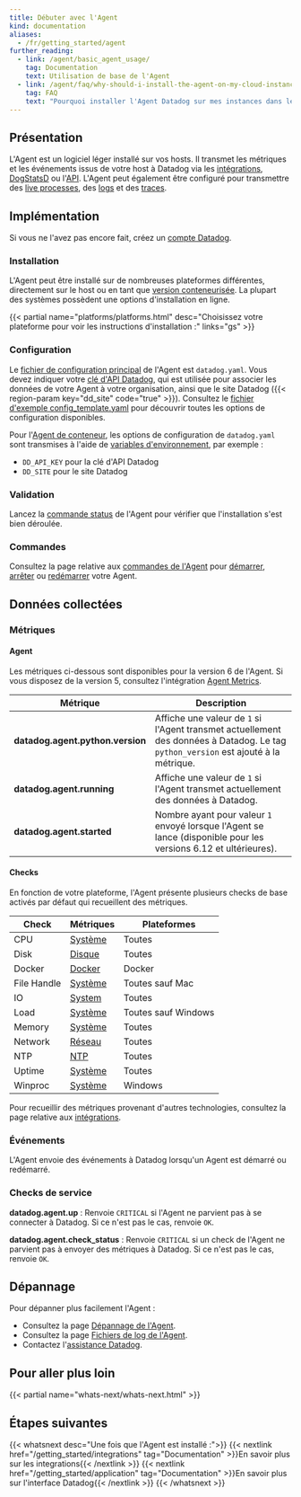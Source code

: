 ```yaml
---
title: Débuter avec l'Agent
kind: documentation
aliases:
  - /fr/getting_started/agent
further_reading:
  - link: /agent/basic_agent_usage/
    tag: Documentation
    text: Utilisation de base de l'Agent
  - link: /agent/faq/why-should-i-install-the-agent-on-my-cloud-instances/
    tag: FAQ
    text: "Pourquoi installer l'Agent Datadog sur mes instances dans le cloud\_?"
---
```

## Présentation

L'Agent est un logiciel léger installé sur vos hosts. Il transmet les métriques et les événements issus de votre host à Datadog via les [intégrations][1], [DogStatsD][2] ou l'[API][3]. L'Agent peut également être configuré pour transmettre des [live processes][4], des [logs][5] et des [traces][6].

## Implémentation

Si vous ne l'avez pas encore fait, créez un [compte Datadog][7].

### Installation

L'Agent peut être installé sur de nombreuses plateformes différentes, directement sur le host ou en tant que [version conteneurisée][8]. La plupart des systèmes possèdent une options d'installation en ligne.

{{< partial name="platforms/platforms.html" desc="Choisissez votre plateforme pour voir les instructions d'installation :" links="gs" >}}

### Configuration

Le [fichier de configuration principal][9] de l'Agent est `datadog.yaml`. Vous devez indiquer votre [clé d'API Datadog][10], qui est utilisée pour associer les données de votre Agent à votre organisation, ainsi que le site Datadog ({{< region-param key="dd_site" code="true" >}}). Consultez le [fichier d'exemple config_template.yaml][11] pour découvrir toutes les options de configuration disponibles.

Pour l'[Agent de conteneur][8], les options de configuration de `datadog.yaml` sont transmises à l'aide de [variables d'environnement][12], par exemple :

- `DD_API_KEY` pour la clé d'API Datadog
- `DD_SITE` pour le site Datadog

### Validation

Lancez la [commande status][13] de l'Agent pour vérifier que l'installation s'est bien déroulée.

### Commandes

Consultez la page relative aux [commandes de l'Agent][14] pour [démarrer][15], [arrêter][16] ou [redémarrer][17] votre Agent.

## Données collectées

### Métriques

#### Agent

Les métriques ci-dessous sont disponibles pour la version 6 de l'Agent. Si vous disposez de la version 5, consultez l'intégration [Agent Metrics][18].

| Métrique                           | Description                                                                                                          |
| -------------------------------- | -------------------------------------------------------------------------------------------------------------------- |
| **datadog.agent.python.version** | Affiche une valeur de `1` si l'Agent transmet actuellement des données à Datadog. Le tag `python_version` est ajouté à la métrique. |
| **datadog.agent.running**        | Affiche une valeur de `1` si l'Agent transmet actuellement des données à Datadog.                                                 |
| **datadog.agent.started**        | Nombre ayant pour valeur `1` envoyé lorsque l'Agent se lance (disponible pour les versions 6.12 et ultérieures).                                        |

#### Checks

En fonction de votre plateforme, l'Agent présente plusieurs checks de base activés par défaut qui recueillent des métriques.

| Check       | Métriques       | Plateformes          |
| ----------- | ------------- | ------------------ |
| CPU         | [Système][19]  | Toutes                |
| Disk        | [Disque][20]    | Toutes                |
| Docker      | [Docker][21]  | Docker             |
| File Handle | [Système][19]  | Toutes sauf Mac     |
| IO          | [System][19]  | Toutes                |
| Load        | [Système][19]  | Toutes sauf Windows |
| Memory      | [Système][19]  | Toutes                |
| Network     | [Réseau][22] | Toutes                |
| NTP         | [NTP][23]     | Toutes                |
| Uptime      | [Système][19]  | Toutes                |
| Winproc     | [Système][19]  | Windows            |

Pour recueillir des métriques provenant d'autres technologies, consultez la page relative aux [intégrations][24].

### Événements

L'Agent envoie des événements à Datadog lorsqu'un Agent est démarré ou redémarré.

### Checks de service

**datadog.agent.up** : 
Renvoie `CRITICAL` si l'Agent ne parvient pas à se connecter à Datadog. Si ce n'est pas le cas, renvoie `OK`.

**datadog.agent.check_status** : 
Renvoie `CRITICAL` si un check de l'Agent ne parvient pas à envoyer des métriques à Datadog. Si ce n'est pas le cas, renvoie `OK`.

## Dépannage

Pour dépanner plus facilement l'Agent :

- Consultez la page [Dépannage de l'Agent][25].
- Consultez la page [Fichiers de log de l'Agent][26].
- Contactez l'[assistance Datadog][27].

## Pour aller plus loin

{{< partial name="whats-next/whats-next.html" >}}

<p>

## Étapes suivantes

{{< whatsnext desc="Une fois que l'Agent est installé :">}}
{{< nextlink href="/getting_started/integrations" tag="Documentation" >}}En savoir plus sur les integrations{{< /nextlink >}}
{{< nextlink href="/getting_started/application" tag="Documentation" >}}En savoir plus sur l'interface Datadog{{< /nextlink >}}
{{< /whatsnext >}}

[1]: /fr/integrations/
[2]: /fr/developers/metrics/dogstatsd_metrics_submission/
[3]: /fr/api/
[4]: /fr/infrastructure/process/
[5]: /fr/logs/
[6]: /fr/tracing/
[7]: https://www.datadoghq.com
[8]: https://github.com/DataDog/datadog-agent/tree/master/Dockerfiles/agent
[9]: /fr/agent/guide/agent-configuration-files/#agent-main-configuration-file
[10]: https://app.datadoghq.com/account/settings#api
[11]: https://github.com/DataDog/datadog-agent/blob/master/pkg/config/config_template.yaml
[12]: https://github.com/DataDog/datadog-agent/tree/master/Dockerfiles/agent#environment-variables
[13]: /fr/agent/guide/agent-commands/#agent-status-and-information
[14]: /fr/agent/guide/agent-commands/
[15]: /fr/agent/guide/agent-commands/#start-the-agent
[16]: /fr/agent/guide/agent-commands/#stop-the-agent
[17]: /fr/agent/guide/agent-commands/#restart-the-agent
[18]: /fr/integrations/agent_metrics/
[19]: /fr/integrations/system/#metrics
[20]: /fr/integrations/disk/#metrics
[21]: /fr/agent/docker/data_collected/#metrics
[22]: /fr/integrations/network/#metrics
[23]: /fr/integrations/ntp/#metrics
[24]: /fr/getting_started/integrations/
[25]: /fr/agent/troubleshooting/
[26]: /fr/agent/guide/agent-log-files/
[27]: /fr/help/